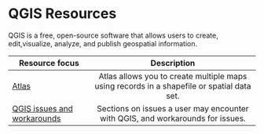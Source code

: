 # QGIS Resources

QGIS is a free, open-source software that allows users to create, edit,visualize, analyze, and publish geospatial information.

| Resource focus                          |                                        Description                                         |
|-----------------------------------------|:------------------------------------------------------------------------------------------:|
| [Atlas](./atlas)                        | Atlas allows you to create multiple maps using records in a shapefile or spatial data set. |
| [QGIS issues and workarounds](./issues) |       Sections on issues a user may encounter with QGIS, and workarounds for issues.       |
